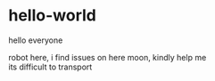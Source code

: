 # hello-world

hello everyone

robot here, i find issues on here moon, kindly help me  
its difficult to transport
